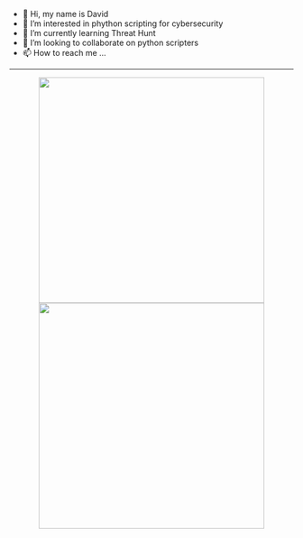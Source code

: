 - 👋 Hi, my name is David
- 👀 I’m interested in phython scripting for cybersecurity
- 🌱 I’m currently learning Threat Hunt
- 💞️ I’m looking to collaborate on python scripters
- 📫 How to reach me ...

<!---
cyberkowboy13/cyberkowboy13 is a ✨ special ✨ repository because its `README.md` (this file) appears on your GitHub profile.
You can click the Preview link to take a look at your changes.
--->
  <hr>
<p>
<p align="center">
  <a href="https://PrerakGada.github.io/">
  <img width="400" src="https://github-readme-stats.vercel.app/api?username=cyberkowboy13&show_icons=true&theme=tokyonight" />
  <img width="400" src="https://github-readme-streak-stats.herokuapp.com/?user=cyberkowboy13&theme=tokyonight" />
  </a>
</p>
